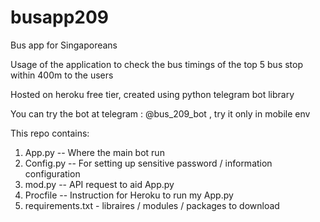 # busapp209
Bus app for Singaporeans

Usage of the application to check the bus timings of the top 5 bus stop within 400m to the users 

Hosted on heroku free tier, created using python telegram bot library 

You can try the bot at telegram : @bus_209_bot , try it only in mobile env 

This repo contains: 

1. App.py -- Where the main bot run 
2. Config.py -- For setting up sensitive password / information configuration 
3. mod.py -- API request to aid App.py
4. Procfile -- Instruction for Heroku to run my App.py 
5. requirements.txt - libraires / modules / packages to download  
